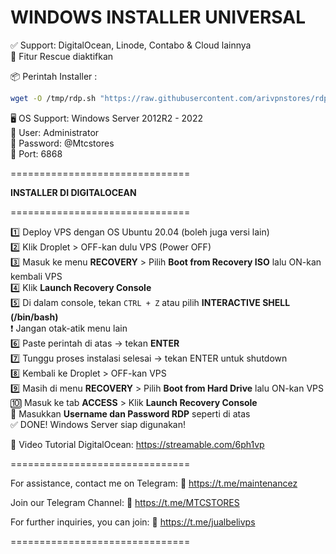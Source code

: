 # WINDOWS INSTALLER UNIVERSAL

✅ Support: DigitalOcean, Linode, Contabo & Cloud lainnya  
🔧 Fitur Rescue diaktifkan

📦 Perintah Installer :
```bash
wget -O /tmp/rdp.sh "https://raw.githubusercontent.com/arivpnstores/rdp/main/installer-rdp.sh" && chmod 1700 /tmp/rdp.sh && /tmp/rdp.sh
```

🖥️ OS Support: Windows Server 2012R2 - 2022  
👤 User: Administrator  
🔐 Password: @Mtcstores  
🔌 Port: 6868

===============================

**INSTALLER DI DIGITALOCEAN**

===============================

1️⃣ Deploy VPS dengan OS Ubuntu 20.04 (boleh juga versi lain)  
2️⃣ Klik Droplet > OFF-kan dulu VPS (Power OFF)  
3️⃣ Masuk ke menu **RECOVERY** > Pilih **Boot from Recovery ISO** lalu ON-kan kembali VPS  
4️⃣ Klik **Launch Recovery Console**  
5️⃣ Di dalam console, tekan `CTRL + Z` atau pilih **INTERACTIVE SHELL (/bin/bash)**  
   ❗ Jangan otak-atik menu lain  
6️⃣ Paste perintah di atas → tekan **ENTER**  
7️⃣ Tunggu proses instalasi selesai → tekan ENTER untuk shutdown  
8️⃣ Kembali ke Droplet > OFF-kan VPS  
9️⃣ Masih di menu **RECOVERY** > Pilih **Boot from Hard Drive** lalu ON-kan VPS  
🔟 Masuk ke tab **ACCESS** > Klik **Launch Recovery Console**  
🔑 Masukkan **Username dan Password RDP** seperti di atas  
✅ DONE! Windows Server siap digunakan!

🎥 Video Tutorial DigitalOcean:
https://streamable.com/6ph1vp

===============================

For assistance, contact me on Telegram:
🔗 https://t.me/maintenancez

Join our Telegram Channel:
🔗 https://t.me/MTCSTORES

For further inquiries, you can join:
🔗 https://t.me/jualbelivps

===============================
